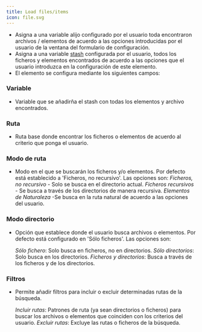 ```yaml
---
title: Load files/items
icon: file.svg
---
```



* Asigna a una variable alijo configurado por el usuario toda encontraron archivos / elementos de acuerdo a las opciones introducidas por el
usuario de la ventana del formulario de configuración.
* Asigna a una variable [stash](concepts/stash) configurada por el usuario, todos los ficheros y elementos encontrados de acuerdo a las opciones que el usuario introduzca en la configuración de este elemento.
* El elemento se configura mediante los siguientes campos:


### Variable
* Variable que se añadirña el stash con todas los elementos y archivo encontrados.

### Ruta
* Ruta base donde encontrar los ficheros o elementos de acuerdo al criterio que ponga el usuario.

### Modo de ruta
* Modo en el que se buscarán los ficheros y/o elementos. Por defecto está establecido a 'Ficheros, no recursivo'. Las opciones son:
    *Ficheros, no recursivo* - Solo se busca en el directorio actual.
    *Ficheros recursivos* - Se busca a través de los directorios de manera recursiva.
    *Elementos de Naturaleza* -Se busca en la ruta natural de acuerdo a las opciones del usuario.


### Modo directorio
* Opción que establece donde el usuario busca archivos o elementos. Por defecto está configurado en 'Sólo ficheros'. Las opciones son:

    *Sólo fichero*: Solo busca en ficheros, no en directorios.
	*Sólo directorios*: Solo busca en los directorios.
	*Ficheros y directorios*: Busca a través de los ficheros y de los directorios.

### Filtros
* Permite añadir filtros para incluir o excluir determinadas rutas de la búsqueda.

    *Incluir rutas*: Patrones de ruta (ya sean directorios o ficheros) para buscar los archivos o elementos que coinciden con los criterios del usuario.
    *Excluir rutas*: Excluye las rutas o ficheros de la búsqueda.

